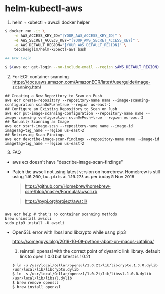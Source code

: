 # helm-kubectl-aws

1. helm + kubectl + awscli docker helper

```bash
$ docker run -it \
    -e AWS_ACCESS_KEY_ID="[YOUR_AWS_ACCESS_KEY_ID]" \
    -e AWS_SECRET_ACCESS_KEY="[YOUR_AWS_SECRET_ACCESS_KEY]" \
    -e AWS_DEFAULT_REGION="[YOUR_AWS_DEFAULT_REGION]" \
    teochenglim/helm-kubectl-aws bash

## ECR Login

$ $(aws ecr get-login --no-include-email --region $AWS_DEFAULT_REGION)

```

2. For ECR container scanning
https://docs.aws.amazon.com/AmazonECR/latest/userguide/image-scanning.html

```shell
## Creating a New Repository to Scan on Push
aws ecr create-repository --repository-name name --image-scanning-configuration scanOnPush=true --region us-east-2
## Configure an Existing Repository to Scan on Push
aws ecr put-image-scanning-configuration --repository-name name --image-scanning-configuration scanOnPush=true --region us-east-2
## Manually Scanning an Image
aws ecr start-image-scan --repository-name name --image-id imageTag=tag_name --region us-east-2
## Retrieving Scan Findings
aws ecr describe-image-scan-findings --repository-name name --image-id imageTag=tag_name --region us-east-2

```

3. FAQ

  * aws ecr doesn't have "describe-image-scan-findings"

  * Patch the awscli not using latest version on homebrew. Homebrew is still using 1.16.260, but pip is at 1.16.273 as per today 5 Nov 2019

    > https://github.com/Homebrew/homebrew-core/blob/master/Formula/awscli.rb

    > https://pypi.org/project/awscli/


  ```shell
  
  aws ecr help # that's no container scanning methods
  brew uninstall awscli
  sudo pip3 install -U awscli
  ```

  * OpenSSL error with libssl and libcrypto while using pip3
  
    https://someguys.blog/2019-10-09-python-abort-on-macos-catalina/

    1. reinstall openssl with the correct point of dynamic link library. default link to open 1.0.0 but latest is 1.0.2t

    ```shell
    $ ln -s /usr/local/Cellar/openssl/1.0.2t/lib/libcrypto.1.0.0.dylib /usr/local/lib/libcrypto.dylib
    $ ln -s /usr/local/Cellar/openssl/1.0.2t/lib/libssl.1.0.0.dylib /usr/local/lib/libssl.dylib
    $ brew remove openssl
    $ brew install openssl
    ```
